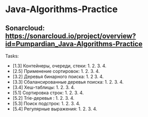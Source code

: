 # Java-Algorithms-Practice
## Sonarcloud: https://sonarcloud.io/project/overview?id=Pumpardian_Java-Algorithms-Practice
Tasks:
- [1.3] Контейнеры, очереди, стеки:
  1.
  2.
  3.
  4.
- [2.5] Применение сортировок:
  1.
  2.
  3.
  4.
- [3.2] Деревья бинарного поиска:
  1.
  2
  3.
  4.
- [3.3] Сбалансированные деревья поиска:
  1.
  2.
  3.
  4.
- [3.4] Хеш-таблицы:
  1.
  2.
  3.
  4.
- [5.1] Сортировка строк:
  1.
  2.
  3.
  4.
- [5.2] Trie-деревья :
  1.
  2.
  3.
  4.
- [5.3] Поиск подстрок:
  1.
  2.
  3.
  4.
- [5.4] Регулярные выражения:
  1.
  2.
  3.
  4.